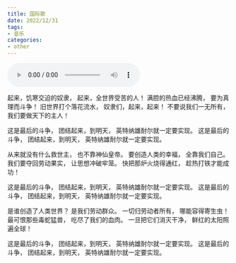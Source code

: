 ```yaml
---
title: 国际歌
date: 2022/12/31
tags:
- 音乐
categories:
- other
---
```


<audio controls="controls">
  <source src="https://www.marxists.org/chinese/internationale/internationale-tang.mpga" type="audio/mpeg">
Your browser does not support the audio tag.
</audio>

起来，饥寒交迫的奴隶，
起来，全世界受苦的人！
满腔的热血已经沸腾，
要为真理而斗争！
旧世界打个落花流水，
奴隶们，起来，起来！
不要说我们一无所有，
我们要做天下的主人！

这是最后的斗争，
团结起来，到明天，
英特纳雄耐尔就一定要实现。
这是最后的斗争，
团结起来，到明天，
英特纳雄耐尔就一定要实现。

从来就没有什么救世主，
也不靠神仙皇帝。
要创造人类的幸福，
全靠我们自己。
我们要夺回劳动果实，
让思想冲破牢笼。
快把那炉火烧得通红，
趁热打铁才能成功！

这是最后的斗争，
团结起来，到明天，
英特纳雄耐尔就一定要实现。
这是最后的斗争，
团结起来，到明天，
英特纳雄耐尔就一定要实现。

是谁创造了人类世界？
是我们劳动群众。
一切归劳动者所有，
哪能容得寄生虫！
最可恨那些毒蛇猛兽，
吃尽了我们的血肉。
一旦把它们消灭干净，
鲜红的太阳照遍全球！

这是最后的斗争，
团结起来，到明天，
英特纳雄耐尔就一定要实现。
这是最后的斗争，
团结起来，到明天，
英特纳雄耐尔就一定要实现。

